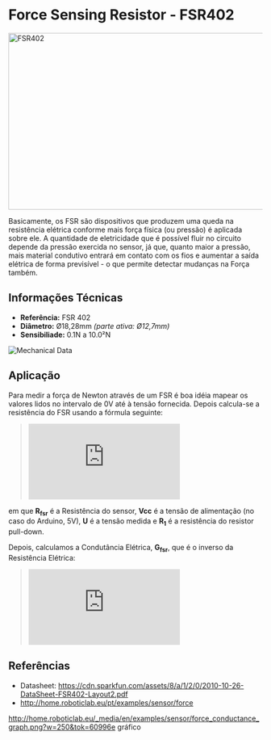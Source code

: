 # Force Sensing Resistor  - FSR402

<img alt="FSR402" src="https://sc01.alicdn.com/kf/HTB1OCy3RpXXXXX7XFXXq6xXFXXXb.jpg_350x350.jpg" style="float:center; height: 350px; width:700px">

Basicamente, os FSR são dispositivos que produzem uma queda na resistência elétrica conforme mais força física (ou pressão) é aplicada sobre ele. A quantidade de eletricidade que é possível fluir no circuito depende da pressão exercida no sensor, já que, quanto maior a pressão, mais material condutivo entrará em contato com os fios e aumentar a saída elétrica de forma previsível - o que permite detectar mudanças na Força também.

## Informações Técnicas

* **Referência:** FSR 402
* **Diâmetro:** Ø18,28mm *(parte ativa: Ø12,7mm)*
* **Sensibiliade:** 0.1N a 10.0²N

![Mechanical Data](https://encrypted-tbn0.gstatic.com/images?q=tbn:ANd9GcQcmUB4F21NUd-uNBaRx7f7j2NiITUlnPTgyZD--J6Q7uS4tnlN8xErVE07WKdFnc-f_P3Urr0hpJMZt5AymeErtTilnUJHjjo&usqp=CAU&ec=45732301)

## Aplicação

Para medir a força de Newton através de um FSR é boa idéia mapear os valores lidos no intervalo de 0V até à tensão fornecida. Depois calcula-se a resistência do FSR usando a fórmula seguinte:

> ![equation](https://latex.codecogs.com/png.latex?R_%7Bfsr%7D%3D%5Cfrac%7B%28Vcc-U%29R_1%7DU)

em que **R<sub>fsr</sub>** é a Resistência do sensor, **Vcc** é a tensão de alimentação (no caso do Arduino, 5V), **U** é a tensão medida e **R<sub>1</sub>** é a resistência do resistor pull-down.

Depois, calculamos a Condutância Elétrica, **G<sub>fsr</sub>**, que é o inverso da Resistência Elétrica:

> ![equation](https://latex.codecogs.com/png.latex?G_%7Bfsr%7D%20%3D%20%5Cfrac%7B1%7DR_%7Bfsr%7D)

## Referências
* Datasheet: https://cdn.sparkfun.com/assets/8/a/1/2/0/2010-10-26-DataSheet-FSR402-Layout2.pdf
* http://home.roboticlab.eu/pt/examples/sensor/force


http://home.roboticlab.eu/_media/en/examples/sensor/force_conductance_graph.png?w=250&tok=60996e gráfico



